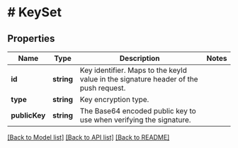 # # KeySet

## Properties

Name | Type | Description | Notes
------------ | ------------- | ------------- | -------------
**id** | **string** | Key identifier. Maps to the keyId value in the signature header of the push request. |
**type** | **string** | Key encryption type. |
**publicKey** | **string** | The Base64 encoded public key to use when verifying the signature. |

[[Back to Model list]](../../README.md#models) [[Back to API list]](../../README.md#endpoints) [[Back to README]](../../README.md)
